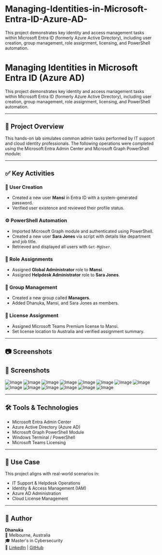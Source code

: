 # Managing-Identities-in-Microsoft-Entra-ID-Azure-AD-
This project demonstrates key identity and access management tasks within Microsoft Entra ID (formerly Azure Active Directory), including user creation, group management, role assignment, licensing, and PowerShell automation.

# Managing Identities in Microsoft Entra ID (Azure AD)

This project demonstrates key identity and access management tasks within Microsoft Entra ID (formerly Azure Active Directory), including user creation, group management, role assignment, licensing, and PowerShell automation.

---

## 📌 Project Overview

This hands-on lab simulates common admin tasks performed by IT support and cloud identity professionals. The following operations were completed using the Microsoft Entra Admin Center and Microsoft Graph PowerShell module:

---

## ✅ Key Activities

### 👤 User Creation
- Created a new user **Mansi** in Entra ID with a system-generated password.
- Verified user existence and reviewed their profile status.

### ⚙️ PowerShell Automation
- Imported Microsoft Graph module and authenticated using PowerShell.
- Created a new user **Sara Jones** via script with details like department and job title.
- Retrieved and displayed all users with `Get-MgUser`.

### 🔐 Role Assignments
- Assigned **Global Administrator** role to **Mansi**.
- Assigned **Helpdesk Administrator** role to **Sara Jones**.

### 👥 Group Management
- Created a new group called **Managers**.
- Added Dhanuka, Mansi, and Sara Jones as members.

### 🎫 License Assignment
- Assigned Microsoft Teams Premium license to Mansi.
- Set license location to Australia and verified assignment summary.

---

## 📷 Screenshots

## 📸 Screenshots
![Image](Screenshot1.png)
![Image](Screenshot2.png)
![Image](Screenshot3.png)
![Image](Screenshot4.png)
![Image](Screenshot5.png)
![Image](Screenshot6.png)
![Image](Screenshot7.png)
![Image](Screenshot8.png)
![Image](Screenshot9.png)
![Image](Screenshot10.png)
![Image](Screenshot11.png)
![Image](Screenshot12.png)
![Image](Screenshot13.png)
![Image](Screenshot14.png)

---

## 🛠️ Tools & Technologies

- Microsoft Entra Admin Center
- Azure Active Directory (Azure AD)
- Microsoft Graph PowerShell Module
- Windows Terminal / PowerShell
- Microsoft Teams Licensing

---

## 💼 Use Case

This project aligns with real-world scenarios in:
- IT Support & Helpdesk Operations
- Identity & Access Management (IAM)
- Azure AD Administration
- Cloud License Management

---

## 🔗 Author

**Dhanuka**  
📍 Melbourne, Australia  
🎓 Master's in Cybersecurity  
🔗 [LinkedIn](https://www.linkedin.com/in/your-profile) | [GitHub](https://github.com/your-username)
